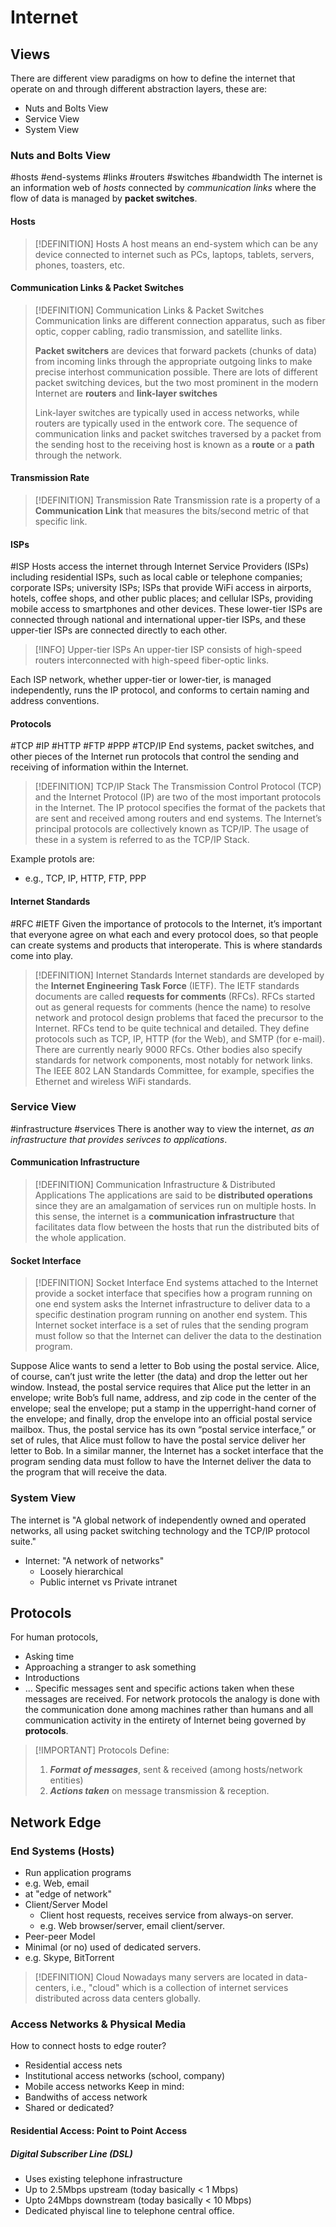 # Internet
## Views
There are different view paradigms on how to define the internet that operate on and through different abstraction layers, these are:
- Nuts and Bolts View
- Service View
- System View
### Nuts and Bolts View
#hosts #end-systems #links #routers #switches #bandwidth 
The internet is an information web of *hosts* connected by *communication links* where the flow of data is managed by **packet switches**.
#### Hosts
> [!DEFINITION] Hosts
> A host means an end-system which can be any device connected to internet such as PCs, laptops, tablets, servers, phones, toasters, etc.
#### Communication Links & Packet Switches
> [!DEFINITION] Communication Links & Packet Switches
> Communication links are different connection apparatus, such as fiber optic, copper cabling, radio transmission, and satellite links.
> 
> **Packet switchers** are devices that forward packets (chunks of data) from incoming links through the appropriate outgoing links to make precise interhost communication possible. There are lots of different packet switching devices, but the two most prominent in the modern Internet are **routers** and **link-layer switches**
> 
> Link-layer switches are typically used in access networks, while routers are typically used in the entwork core. The sequence of communication links and packet switches traversed by a packet from the sending host to the receiving host is known as a **route** or a **path** through the network.
#### Transmission Rate
> [!DEFINITION] Transmission Rate
> Transmission rate is a property of a **Communication Link** that measures the bits/second metric of that specific link.
#### ISPs
#ISP
Hosts access the internet through Internet Service Providers (ISPs) including residential ISPs, such as local cable or telephone companies; corporate ISPs; university ISPs; ISPs that provide WiFi access in airports, hotels, coffee shops, and other public places; and cellular ISPs, providing mobile access to smartphones and other devices. These lower-tier ISPs are connected through national and international upper-tier ISPs, and these upper-tier ISPs are connected directly to each other.

> [!INFO] Upper-tier ISPs 
> An upper-tier ISP consists of high-speed routers interconnected with high-speed fiber-optic links.

Each ISP network, whether upper-tier or lower-tier, is managed independently, runs the IP protocol, and conforms to certain naming and address conventions.
#### Protocols
#TCP #IP #HTTP #FTP #PPP #TCP/IP
End systems, packet switches, and other pieces of the Internet run protocols that control the sending and receiving of information within the Internet.

> [!DEFINITION] TCP/IP Stack
>The Transmission Control Protocol (TCP) and the Internet Protocol (IP) are two of the most important protocols in the Internet. The IP protocol specifies the format of the packets that are sent and received among routers and end systems. The Internet’s principal protocols are collectively known as TCP/IP. The usage of these in a system is referred to as the TCP/IP Stack.

Example protols are:
- e.g., TCP, IP, HTTP, FTP, PPP
#### Internet Standards
#RFC #IETF
Given the importance of protocols to the Internet, it’s important that everyone agree on what each and every protocol does, so that people can create systems and products that interoperate. This is where standards come into play.

> [!DEFINITION] Internet Standards
> Internet standards are developed by the **Internet Engineering Task Force** (IETF). The IETF standards documents are called **requests for comments** (RFCs). RFCs started out as general requests for comments (hence the name) to resolve network and protocol design problems that faced the precursor to the Internet. RFCs tend to be quite technical and detailed. They define protocols such as TCP, IP, HTTP (for the Web), and SMTP (for e-mail). There are currently nearly 9000 RFCs. Other bodies also specify standards for network components, most notably for network links. The IEEE 802 LAN Standards Committee, for example, specifies the Ethernet and wireless WiFi standards.

### Service View
#infrastructure #services 
There is another way to view the internet, *as an infrastructure that provides serivces to applications*.
#### Communication Infrastructure
> [!DEFINITION] Communication Infrastructure & Distributed Applications
> The applications are said to be **distributed operations** since they are an amalgamation of services run on multiple hosts. In this sense, the internet is a **communication infrastructure** that facilitates data flow between the hosts that run the distributed bits of the whole application.
#### Socket Interface

> [!DEFINITION] Socket Interface
> End systems attached to the Internet provide a socket interface that specifies how a program running on one end system asks the Internet infrastructure to deliver data to a specific destination program running on another end system. This Internet socket interface is a set of rules that the sending program must follow so that the Internet can deliver the data to the destination program.

Suppose Alice wants to send a letter to Bob using the postal service. Alice, of course, can’t just write the letter (the data) and drop the letter out her window. Instead, the postal service requires that Alice put the letter in an envelope; write Bob’s full name, address, and zip code in the center of the envelope; seal the envelope; put a stamp in the upperright-hand corner of the envelope; and finally, drop the envelope into an official postal service mailbox. Thus, the postal service has its own “postal service interface,” or set of rules, that Alice must follow to have the postal service deliver her letter to Bob. In a similar manner, the Internet has a socket interface that the program sending data must follow to have the Internet deliver the data to the program that will receive the data.
### System View
The internet is "A global network of independently owned and operated networks, all using packet switching technology and the TCP/IP protocol suite."
- Internet: "A network of networks"
	- Loosely hierarchical
	- Public internet vs Private intranet
## Protocols
For human protocols,
- Asking time
- Approaching a stranger to ask something
- Introductions
- ...
Specific messages sent and specific actions taken when these messages are received. For network protocols the analogy is done with the communication done among machines rather than humans and all communication activity in the entirety of Internet being governed by **protocols**.

> [!IMPORTANT] Protocols Define:
> 1. ***Format of messages***, sent & received (among hosts/network entities)
> 2. ***Actions taken*** on message transmission & reception.

## Network Edge
### End Systems (Hosts)
- Run application programs
- e.g. Web, email
- at "edge of network"
- Client/Server Model
	- Client host requests, receives service from always-on server.
	- e.g. Web browser/server, email client/server.
- Peer-peer Model
- Minimal (or no) used of dedicated servers.
- e.g. Skype, BitTorrent

> [!DEFINITION] Cloud 
> Nowadays many servers are located in data-centers, i.e., "cloud" which is a collection of internet services distributed across data centers globally.
### Access Networks & Physical Media
How to connect hosts to edge router?
- Residential access nets
- Institutional access networks (school, company)
- Mobile access networks
Keep in mind:
- Bandwiths of access network
- Shared or dedicated?
#### Residential Access: Point to Point Access
##### Digital Subscriber Line (DSL)
- Uses existing telephone infrastructure
- Up to 2.5Mbps upstream (today basically < 1 Mbps)
- Upto 24Mbps downstream (today basically < 10 Mbps)
- Dedicated phyiscal line to telephone central office. 